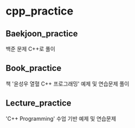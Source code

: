 # cpp_practice

<h2>Baekjoon_practice</h2>
<p>백준 문제 C++로 풀이</p>

<h2>Book_practice</h2>
<p>책 '윤성우 열혈 C++ 프로그래밍' 예제 및 연습문제 풀이</p>


<h2>Lecture_practice</h2>
<p>'C++ Programming' 수업 기반 예제 및 연습문제 </p>
